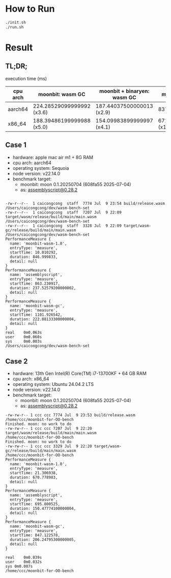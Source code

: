 # How to Run

```bash
./init.sh
./run.sh
```

# Result

## TL;DR;

execution time (ms)

| cpu arch | moonbit: wasm GC          | moonbit + binaryen: wasm GC | moonbit: wasm 1.0         | moonbit + binaryen: wasm 1.0 | assemblyscript            | native (baseline) |
| -------- | ------------------------- | --------------------------- | ------------------------- | ---------------------------- | ------------------------- | ----------------- |
| aarch64  | 224.28529099999992 (x3.6) | 187.44037500000013 (x2.9)   | 837.791875 (x13.1)        | 569.9898329999999 (x8.9)     | 236.86737500000004 (x3.7) | 64                |
| x86_64   | 188.39486199999988 (x5.0) | 154.09983899999997 (x4.1)   | 671.8876130000001 (x17.7) | 426.6315259999999 (x11.2)    | 149.26084000000014 (x3.9) | 38                |

## Case 1

- hardware: apple mac air m1 + 8G RAM
- cpu arch: aarch64
- operating system: Sequoia
- node version: v22.14.0
- benchmark target:
  - moonbit: moon 0.1.20250704 (608fa55 2025-07-04)
  - as: assemblyscript@0.28.2

```

-rw-r--r--  1 caicongcong  staff  7774 Jul  9 23:54 build/release.wasm
/Users/caicongcong/dev/wasm-bench-set
-rw-r--r--  1 caicongcong  staff  7207 Jul  9 22:09 target/wasm/release/build/main/main.wasm
/Users/caicongcong/dev/wasm-bench-set
-rw-r--r--  1 caicongcong  staff  3328 Jul  9 22:09 target/wasm-gc/release/build/main/main.wasm
/Users/caicongcong/dev/wasm-bench-set
PerformanceMeasure {
  name: 'moonbit-wasm-1.0',
  entryType: 'measure',
  startTime: 10.010292,
  duration: 846.999833,
  detail: null
}
PerformanceMeasure {
  name: 'assemblyscript',
  entryType: 'measure',
  startTime: 863.230917,
  duration: 237.52579200000002,
  detail: null
}
PerformanceMeasure {
  name: 'moonbit-wasm-gc',
  entryType: 'measure',
  startTime: 1101.926542,
  duration: 222.88133300000004,
  detail: null
}
real    0m0.063s
user    0m0.060s
sys     0m0.003s
/Users/caicongcong/dev/wasm-bench-set
```

## Case 2

- hardware: 13th Gen Intel(R) Core(TM) i7-13700KF + 64 GB RAM
- cpu arch: x86_64
- operating system: Ubuntu 24.04.2 LTS
- node version: v22.14.0
- benchmark target:
  - moonbit: moon 0.1.20250704 (608fa55 2025-07-04)
  - as: assemblyscript@0.28.2

```
-rw-rw-r-- 1 ccc ccc 7774 Jul  9 23:53 build/release.wasm
/home/ccc/moonbit-for-OO-bench
Finished. moon: no work to do
-rw-rw-r-- 1 ccc ccc 7207 Jul  9 22:20 target/wasm/release/build/main/main.wasm
/home/ccc/moonbit-for-OO-bench
Finished. moon: no work to do
-rw-rw-r-- 1 ccc ccc 3329 Jul  9 22:20 target/wasm-gc/release/build/main/main.wasm
/home/ccc/moonbit-for-OO-bench
PerformanceMeasure {
  name: 'moonbit-wasm-1.0',
  entryType: 'measure',
  startTime: 21.306938,
  duration: 670.778983,
  detail: null
}
PerformanceMeasure {
  name: 'assemblyscript',
  entryType: 'measure',
  startTime: 695.800525,
  duration: 150.47774100000004,
  detail: null
}
PerformanceMeasure {
  name: 'moonbit-wasm-gc',
  entryType: 'measure',
  startTime: 847.122578,
  duration: 206.24795300000005,
  detail: null
}

real	0m0.039s
user	0m0.032s
sys	0m0.007s
/home/ccc/moonbit-for-OO-bench
```
